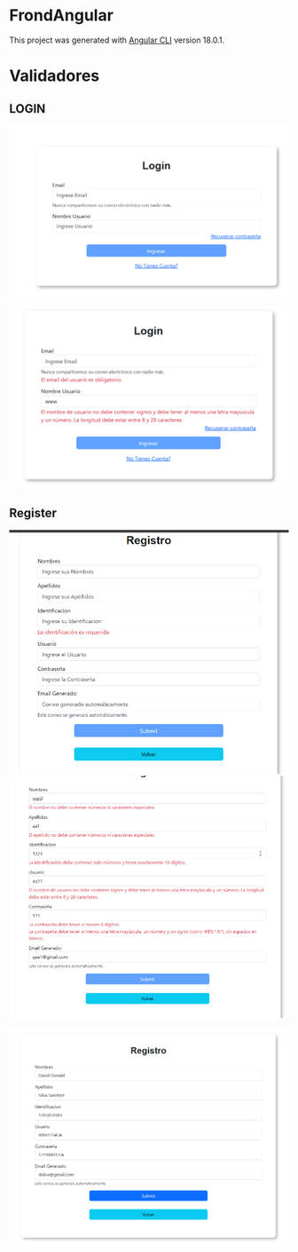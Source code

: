 # FrondAngular

This project was generated with [Angular CLI](https://github.com/angular/angular-cli) version 18.0.1.

# Validadores

## LOGIN

![alt text](image.png) ![alt text](image-1.png)

## Register

![alt text](image-2.png) ![alt text](image-3.png)

![alt text](image-4.png)
